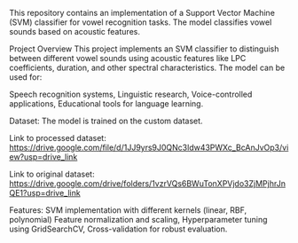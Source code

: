 This repository contains an implementation of a Support Vector Machine (SVM) classifier for vowel recognition tasks. The model classifies vowel sounds based on acoustic features.


Project Overview
This project implements an SVM classifier to distinguish between different vowel sounds using acoustic features like LPC coefficients, duration, and other spectral characteristics. The model can be used for:

Speech recognition systems,
Linguistic research,
Voice-controlled applications,
Educational tools for language learning.


Dataset:
The model is trained on the custom dataset.

Link to processed dataset: https://drive.google.com/file/d/1JJ9yrs9J0QNc3ldw43PWXc_BcAnJvOp3/view?usp=drive_link

Link to original dataset: https://drive.google.com/drive/folders/1vzrVQs6BWuTonXPVjdo3ZjMPjhrJnQE1?usp=drive_link

Features:
SVM implementation with different kernels (linear, RBF, polynomial)
Feature normalization and scaling,
Hyperparameter tuning using GridSearchCV,
Cross-validation for robust evaluation.
